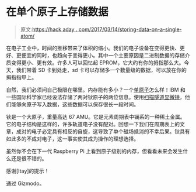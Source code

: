 # 在单个原子上存储数据

> 原文:[https://hack aday . com/2017/03/14/storing-data-on-a-single-atom/](https://hackaday.com/2017/03/14/storing-data-on-a-single-atom/)

在电子工业中，时间的推移带来了体积的缩小。我们的电子设备在变得更快、更好、更便宜的同时，也趋向于变得更小。其中一个主要原因是二进制数据的存储介质变得更小、更有效。许多人可以回忆起 EPROM，它大约有你的拇指那么大。今天，我们带着 SD 卡到处走，sd 卡可以存储多一个数量级的数据，可以放在你的拇指指甲上。

自然，我们必须问自己极限在哪里。内存能有多小？一个[单原子](http://gizmodo.com/scientists-store-data-on-single-atoms-1793126682)怎么样！IBM 和一些国际科学家已经设法存储了两对钬原子的两位信息。使用[扫描隧道显微镜](http://hackaday.com/2015/07/31/quantum-mechanics-in-your-processor-tunneling-and-transistors/)，他们能够向原子写入数据，这些数据可以保存很长一段时间。

钬是一个大原子，重量高达 67 AMU。它是元素周期表中镧系的一种稀土金属。它的电子结构是这样的，许多轨道电子没有配对。回想一下我们在周期表上的文章，成对的电子必定具有相反的自旋，这导致了单个磁场抵消的不幸后果。钬具有如此多的不成对电子，这一事实使其成为操作的理想选择。

虽然你不会在下一代 Raspberry Pi 上看到原子级别的内存，但看看未来会发生什么还是很不错的。

感谢[Itay]的提示！

通过 Gizmodo。
